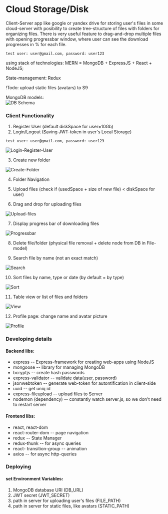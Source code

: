 # Cloud Storage/Disk
Client-Server app like google or yandex drive for storing user's files in some cloud-server with posibility to create tree-structure of files with folders for organizing files.
There is very useful feature to drag-and-drop multiple files with opening progressbar window, where user can see the download progresses in % for each file.
```
test user: user@gmail.com, password: user123
```
using stack of technologies:  MERN = MongoDB + ExpressJS + React + NodeJS;

State-management: Redux

!Todo: upload static files (avatars) to S9

MongoDB models:<br>
![DB Schema](https://github.com/Lerik13/cloud-disk/blob/main/DB_schema.jpg?raw=true "DB Schema")

### Client Functionality
1. Register User (default diskSpace for user=10Gb)
2. Login/Logout (Saving JWT-token in user's Local Storage)
```
test user: user@gmail.com, password: user123
```
![Login-Register-User](https://github.com/Lerik13/cloud-disk/blob/main/screenshots/0.jpg?raw=true "Login/Register User")

3. Create new folder

![Create-Folder](https://github.com/Lerik13/cloud-disk/blob/main/screenshots/1.jpg?raw=true "Create Folder")

4. Folder Navigation

5. Upload files (check if (usedSpace + size of new file) < diskSpace for user)

6. Drag and drop for uploading files

![Upload-files](https://github.com/Lerik13/cloud-disk/blob/main/screenshots/2.jpg?raw=true "Upload files")

7. Display progress bar of downloading files

![Progressbar](https://github.com/Lerik13/cloud-disk/blob/main/screenshots/3.jpg?raw=true "Progressbar for uploading files")

8. Delete file/folder (physical file removal + delete node from DB in File-model)

9. Search file by name (not an exact match)

![Search](https://github.com/Lerik13/cloud-disk/blob/main/screenshots/7.jpg?raw=true "Search")

10. Sort files by name, type or date (by default = by type)

![Sort](https://github.com/Lerik13/cloud-disk/blob/main/screenshots/4.jpg?raw=true "Sort by type")

11. Table view or list of files and folders

![View](https://github.com/Lerik13/cloud-disk/blob/main/screenshots/6.jpg?raw=true "List or table view")

12. Profile page: change name and avatar picture

![Profile](https://github.com/Lerik13/cloud-disk/blob/main/screenshots/5.jpg?raw=true "Profile")

### Developing details
#### Backend libs:
- express -- Express-framework for creating web-apps using NodeJS
- mongoose -- library for managing MongoDB
- bcryptjs -- create hash passwords
- express-validator -- validate data(user, password)
- jsonwebtoken -- generate web-token for autontification in client-side
- uuid -- get uniq id
- express-fileupload -- upload files to Server
- nodemon (dependency) -- constantly watch server.js, so we don't need to restart server

#### Frontend libs:
  - react, react-dom
  - react-router-dom -- page navigation
  - redux -- State Manager
  - redux-thunk -- for async queries
  - react- transition-group -- animation
  - axios -- for async http-queries

### Deploying
#### set Environment Variables:
1. MongoDB database URI (DB_URL)
2. JWT secret (JWT_SECRET)
3. path in server for uploading user's files (FILE_PATH)
4. path in server for static files, like avatars (STATIC_PATH)
